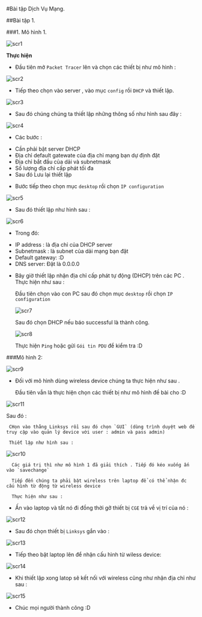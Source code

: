 #Bài tập Dịch Vụ Mạng.

##Bài tập 1.

###1. Mô hình 1.

![scr1](http://i.imgur.com/XJD2uzd.png)

**Thực hiện**

- Đầu tiên mở `Packet Tracer` lên và chọn các thiết bị như mô hình :

![scr2](http://i.imgur.com/buS4vpG.png)

- Tiếp theo chọn vào server , vào mục `config` rồi `DHCP` và thiết lập.

![scr3](http://i.imgur.com/ptKpNwS.png)

- Sau đó chúng chúng ta thiết lập những thông số như hình sau đây : 

![scr4](http://i.imgur.com/EYSJ9VR.png)

- Các bước :
 <ul>
  <li>Cần phải bật server DHCP</li>
  <li>Địa chỉ default gatewate của địa chỉ mạng bạn dự định đặt</li>
  <li>Địa chỉ bắt đầu của dải và subnetmask</li>
  <li>Số lượng địa chỉ cấp phát tối đa</li>
  <li>Sau đó Lưu lại thiết lập</li>
 </ul>

 - Bước tiếp theo chọn mục `desktop` rồi chọn `IP configuration`

 ![scr5](http://i.imgur.com/Ti5RUb0.png)

 - Sau đó thiết lập như hình sau :

 ![scr6](http://i.imgur.com/Nwsw4eW.png)

- Trong đó:
 <ul>
  <li>IP address : là địa chỉ của DHCP server</li>
  <li>Subnetmask : là subnet của dải mạng bạn đặt</li>
  <li>Default gateway: :D</li>
  <li>DNS server: Đặt là 0.0.0.0</li>
 </ul>

- Bây giờ thiết lập nhận địa chỉ cấp phát tự động (DHCP) trên các PC . Thực hiện như sau : 

  Đầu tiên chọn vào con PC sau đó chọn mục `desktop` rồi chọn `IP configuration`

  ![scr7](http://i.imgur.com/rFHvsHv.png)

  Sau đó chọn DHCP nếu báo successful là thành công.

  ![scr8](http://i.imgur.com/ps2FsYl.png)

  Thực hiện `Ping` hoặc gửi `Gói tin PDU` để kiểm tra :D


###Mô hình 2:

![scr9](http://i.imgur.com/pp88gFd.png)

- Đối với mô hình dùng wireless device chúng ta thực hiện như sau .
 
  Đầu tiên vẫn là thực hiện chọn các thiết bị như mô hình đề bài cho :D

![scr11](http://i.imgur.com/q8kHVkz.png)

  Sau đó : 
     
     CHọn vào thằng Linksys rồi sau đó chọn `GUI` (dùng trình duyệt web để truy cập vào quản lý device với user : admin và pass admin)

     Thiết lập như hình sau :

![scr10](http://i.imgur.com/i6yGV4D.png)
 
      Các giá trị thì như mô hình 1 đã giải thích . Tiếp đó kéo xuống ấn vào `savechange`

      Tiếp đến chúng ta phải bật wireless trên laptop để có thể nhận đc cấu hình từ động từ wireless device

      Thực hiện như sau :

 - Ấn vào laptop và tắt nó đi đồng thời gỡ thiết bị `CGE` trả về vị trí của nó :

 ![scr12](http://i.imgur.com/eP5Eiws.png)

 - Sau đó chọn thiết bị `Linksys` gắn vào :

 ![scr13](http://i.imgur.com/w2CbIot.png)

 - Tiếp theo bật laptop lên để nhận cấu hình từ wiless device:

 ![scr14](http://i.imgur.com/szM8Txm.png)

 - Khi thiết lập xong latop sẽ kết nối với wireless cũng như nhận địa chỉ như sau :

 ![scr15](http://i.imgur.com/Tp9CdJX.png)

 - Chúc mọi người thành công :D


